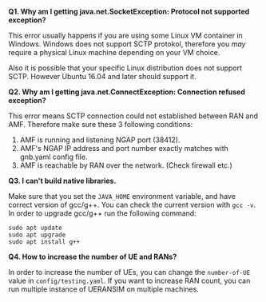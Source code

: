 **Q1. Why am I getting java.net.SocketException: Protocol not supported exception?**  

This error usually happens if you are using some Linux VM container in Windows. Windows does not support SCTP protokol, therefore you *may* require a physical Linux machine depending on your VM choice.

Also it is possible that your specific Linux distribution does not support SCTP. However Ubuntu 16.04 and later should support it. 

**Q2. Why am I getting java.net.ConnectException: Connection refused exception?**  

This error means SCTP connection could not established between RAN and AMF. Therefore make sure these 3 following conditions:

1. AMF is running and listening NGAP port (38412).
2. AMF's NGAP IP address and port number exactly matches with gnb.yaml config file.
3. AMF is reachable by RAN over the network. (Check firewall etc.)
  

**Q3. I can't build native libraries.**

Make sure that you set the `JAVA_HOME` environment variable, and have correct version of gcc/g++. You can check the current version with `gcc -v`. In order to upgrade gcc/g++ run the following command:
```
sudo apt update
sudo apt upgrade
sudo apt install g++
``` 

**Q4. How to increase the number of UE and RANs?**

In order to increase the number of UEs, you can change the `number-of-UE` value in `config/testing.yaml`. If you want to increase RAN count, you can run multiple instance of UERANSIM on multiple machines.
